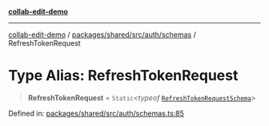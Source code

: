 [**collab-edit-demo**](../../../../../../README.md)

***

[collab-edit-demo](../../../../../../README.md) / [packages/shared/src/auth/schemas](../README.md) / RefreshTokenRequest

# Type Alias: RefreshTokenRequest

> **RefreshTokenRequest** = `Static`\<*typeof* [`RefreshTokenRequestSchema`](../variables/RefreshTokenRequestSchema.md)\>

Defined in: [packages/shared/src/auth/schemas.ts:85](https://github.com/austyle-io/pub-sub-demo/blob/facd25f09850fc4e78e94ce267c52e173d869933/packages/shared/src/auth/schemas.ts#L85)

